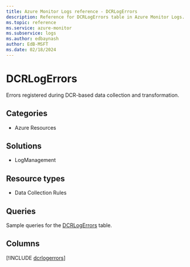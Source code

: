 ```yaml
---
title: Azure Monitor Logs reference - DCRLogErrors
description: Reference for DCRLogErrors table in Azure Monitor Logs.
ms.topic: reference
ms.service: azure-monitor
ms.subservice: logs
ms.author: edbaynash
author: EdB-MSFT
ms.date: 02/18/2024
---
```


# DCRLogErrors

Errors registered during DCR-based data collection and transformation.


## Categories

- Azure Resources

## Solutions

- LogManagement

## Resource types

- Data Collection Rules

## Queries

 Sample queries for the [DCRLogErrors](../queries/dcrlogerrors.md) table.


## Columns
  
[!INCLUDE [dcrlogerrors](.././tables/includes/dcrlogerrors-include.md)]
